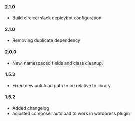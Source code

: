 #### 2.1.0
* Build circleci slack deploybot configuration

#### 2.1.0
* Removing duplicate dependency

#### 2.0.0
* New, namespaced fields and class cleanup.

#### 1.5.3
* Fixed new autoload path to be relative to library

#### 1.5.2
* Added changelog
* adjusted composer autoload to work in wordpress plugin
